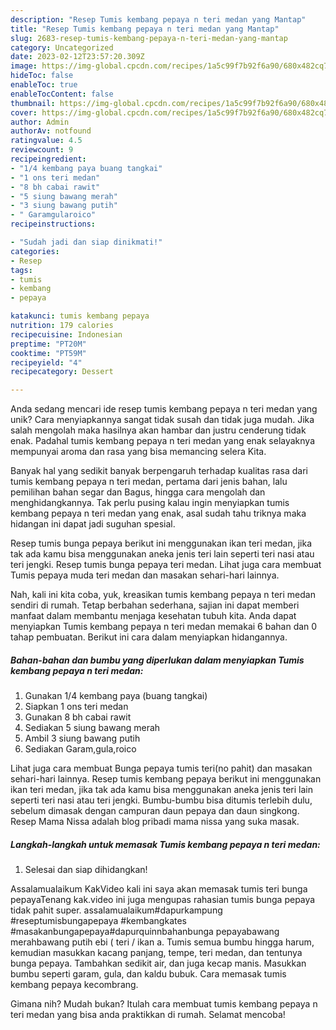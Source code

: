 ```yaml
---
description: "Resep Tumis kembang pepaya n teri medan yang Mantap"
title: "Resep Tumis kembang pepaya n teri medan yang Mantap"
slug: 2683-resep-tumis-kembang-pepaya-n-teri-medan-yang-mantap
category: Uncategorized
date: 2023-02-12T23:57:20.309Z
image: https://img-global.cpcdn.com/recipes/1a5c99f7b92f6a90/680x482cq70/tumis-kembang-pepaya-n-teri-medan-foto-resep-utama.jpg
hideToc: false
enableToc: true
enableTocContent: false
thumbnail: https://img-global.cpcdn.com/recipes/1a5c99f7b92f6a90/680x482cq70/tumis-kembang-pepaya-n-teri-medan-foto-resep-utama.jpg
cover: https://img-global.cpcdn.com/recipes/1a5c99f7b92f6a90/680x482cq70/tumis-kembang-pepaya-n-teri-medan-foto-resep-utama.jpg
author: Admin
authorAv: notfound
ratingvalue: 4.5
reviewcount: 9
recipeingredient:
- "1/4 kembang paya buang tangkai"
- "1 ons teri medan"
- "8 bh cabai rawit"
- "5 siung bawang merah"
- "3 siung bawang putih"
- " Garamgularoico"
recipeinstructions:

- "Sudah jadi dan siap dinikmati!"
categories:
- Resep
tags:
- tumis
- kembang
- pepaya

katakunci: tumis kembang pepaya 
nutrition: 179 calories
recipecuisine: Indonesian
preptime: "PT20M"
cooktime: "PT59M"
recipeyield: "4"
recipecategory: Dessert

---
```





Anda sedang mencari ide resep tumis kembang pepaya n teri medan yang unik? Cara menyiapkannya sangat tidak susah dan tidak juga mudah. Jika salah mengolah maka hasilnya akan hambar dan justru cenderung tidak enak. Padahal tumis kembang pepaya n teri medan yang enak selayaknya mempunyai aroma dan rasa yang bisa memancing selera Kita.





Banyak hal yang sedikit banyak berpengaruh terhadap kualitas rasa dari tumis kembang pepaya n teri medan, pertama dari jenis bahan, lalu pemilihan bahan segar dan Bagus, hingga cara mengolah dan menghidangkannya. Tak perlu pusing kalau ingin menyiapkan tumis kembang pepaya n teri medan yang enak,      asal sudah tahu triknya maka hidangan ini dapat jadi suguhan spesial.














Resep tumis bunga pepaya berikut ini menggunakan ikan teri medan, jika tak ada kamu bisa menggunakan aneka jenis teri lain seperti teri nasi atau teri jengki. Resep tumis bunga pepaya teri medan. Lihat juga cara membuat Tumis pepaya muda teri medan dan masakan sehari-hari lainnya.






Nah, kali ini kita coba, yuk, kreasikan tumis kembang pepaya n teri medan sendiri di rumah. Tetap berbahan sederhana, sajian ini dapat memberi manfaat dalam membantu menjaga kesehatan tubuh kita. Anda dapat menyiapkan Tumis kembang pepaya n teri medan memakai 6 bahan dan 0 tahap pembuatan. Berikut ini cara dalam menyiapkan hidangannya.

<!--inarticleads1-->

##### Bahan-bahan dan bumbu yang diperlukan dalam menyiapkan Tumis kembang pepaya n teri medan:

1. Gunakan 1/4 kembang paya (buang tangkai)
1. Siapkan 1 ons teri medan
1. Gunakan 8 bh cabai rawit
1. Sediakan 5 siung bawang merah
1. Ambil 3 siung bawang putih
1. Sediakan  Garam,gula,roico


Lihat juga cara membuat Bunga pepaya tumis teri(no pahit) dan masakan sehari-hari lainnya. Resep tumis kembang pepaya berikut ini menggunakan ikan teri medan, jika tak ada kamu bisa menggunakan aneka jenis teri lain seperti teri nasi atau teri jengki. Bumbu-bumbu bisa ditumis terlebih dulu, sebelum dimasak dengan campuran daun pepaya dan daun singkong. Resep Mama Nissa adalah blog pribadi mama nissa yang suka masak. 

<!--inarticleads2-->

##### Langkah-langkah untuk memasak Tumis kembang pepaya n teri medan:


1. Selesai dan siap dihidangkan!

Assalamualaikum KakVideo kali ini saya akan memasak tumis teri bunga pepayaTenang kak.video ini juga mengupas rahasian tumis bunga pepaya tidak pahit super. assalamualaikum#dapurkampung #reseptumisbungapepaya #kembangkates #masakanbungapepaya#dapurquinnbahanbunga pepayabawang merahbawang putih ebi ( teri / ikan a. Tumis semua bumbu hingga harum, kemudian masukkan kacang panjang, tempe, teri medan, dan tentunya bunga pepaya. Tambahkan sedikit air, dan juga kecap manis. Masukkan bumbu seperti garam, gula, dan kaldu bubuk. Cara memasak tumis kembang pepaya kecombrang. 

Gimana nih? Mudah bukan? Itulah cara membuat tumis kembang pepaya n teri medan yang bisa anda praktikkan di rumah. Selamat mencoba!
